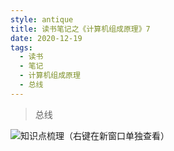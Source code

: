 ```yaml
---
style: antique
title: 读书笔记之《计算机组成原理》7
date: 2020-12-19
tags:
  - 读书
  - 笔记
  - 计算机组成原理
  - 总线
---
```


> 总线

![知识点梳理（右键在新窗口单独查看）](Computer-Organization-7-Bus/key-knowlages.png '=1000px-500px')
